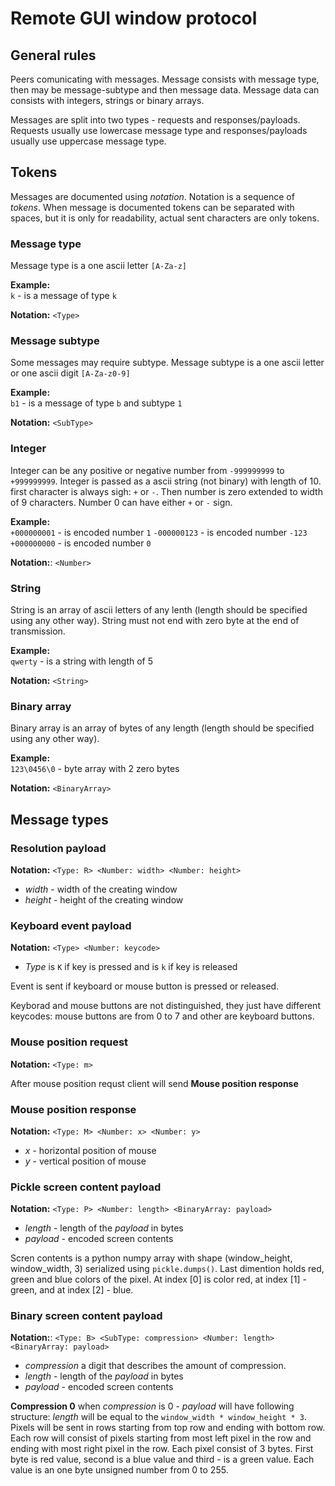 
# Remote GUI window protocol

## General rules

Peers comunicating with messages. Message consists with message type, then may be message-subtype and then message data. Message data can consists with integers, strings or binary arrays.

Messages are split into two types - requests and responses/payloads. Requests usually use lowercase message type and responses/payloads usually use uppercase message type.

## Tokens

Messages are documented using *notation*. Notation is a sequence of *tokens*. When message is documented tokens can be separated with spaces, but it is only for readability, actual sent characters are only tokens.

### Message type
Message type is a one ascii letter `[A-Za-z]`

**Example:** \
`k` - is a message of type `k`

**Notation:** `<Type>`

### Message subtype
Some messages may require subtype. Message subtype is a one ascii letter or one ascii digit `[A-Za-z0-9]`

**Example:** \
`b1` - is a message of type `b` and subtype `1`

**Notation:** `<SubType>`

### Integer
Integer can be any positive or negative number from `-999999999` to `+999999999`. Integer is passed as a ascii string (not binary) with length of 10. first character is always sigh: `+` or `-`. Then number is zero extended to width of 9 characters. Number 0 can have either `+` or `-` sign.

**Example:** \
`+000000001` - is encoded number `1`
`-000000123` - is encoded number `-123`
`+000000000` - is encoded number `0`

**Notation:**: `<Number>`

### String
String is an array of ascii letters of any lenth (length should be specified using any other way). String must not end with zero byte at the end of transmission.

**Example:** \
`qwerty` - is a string with length of 5

**Notation:** `<String>`

### Binary array
Binary array is an array of bytes of any length (length should be specified using any other way).

**Example:** \
`123\0456\0` - byte array with 2 zero bytes

**Notation:** `<BinaryArray>`

## Message types

### Resolution payload

**Notation:** `<Type: R> <Number: width> <Number: height>`

 - *width* - width of the creating window
 - *height* - height of the creating window

### Keyboard event payload

**Notation:** `<Type> <Number: keycode>`

- *Type* is `K` if key is pressed and is `k` if key is released

Event is sent if keyboard or mouse button is pressed or released.

Keyborad and mouse buttons are not distinguished, they just have different keycodes: mouse buttons are from 0 to 7 and other are keyboard buttons.

### Mouse position request

**Notation:** `<Type: m>`

After mouse position requst client will send **Mouse position response**

### Mouse position response

**Notation:** `<Type: M> <Number: x> <Number: y>`

 - *x* - horizontal position of mouse
 - *y* - vertical position of mouse

### Pickle screen content payload

**Notation:** `<Type: P> <Number: length> <BinaryArray: payload>`

 - *length* - length of the *payload* in bytes
 - *payload* - encoded screen contents

Scren contents is a python numpy array with shape (window_height, window_width, 3) serialized using `pickle.dumps()`. Last dimention holds red, green and blue colors of the pixel. At index [0] is color red, at index [1] - green, and at index [2] - blue.

### Binary screen content payload

**Notation:**: `<Type: B> <SubType: compression> <Number: length> <BinaryArray: payload>`

 - *compression* a digit that describes the amount of compression.
 - *length* - length of the *payload* in bytes
 - *payload* - encoded screen contents

**Compression 0**
when *compression* is 0 - *payload* will have following structure: *length* will be equal to the `window_width * window_height * 3`. Pixels will be sent in rows starting from
top row and ending with bottom row. Each row will consist of pixels starting from most left pixel in the row and ending with most right pixel in the row. Each pixel consist of 3 bytes. First byte is red value, second is a blue value and third - is a green value. Each value is an one byte unsigned number from 0 to 255.
